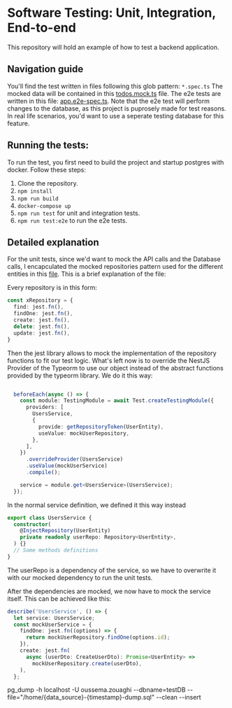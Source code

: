 # Software Testing: Unit, Integration, End-to-end
This repository will hold an example of how to test a backend application. 
## Navigation guide
You'll find the test written in files following this glob pattern: `*.spec.ts`
The mocked data will be contained in this [todos.mock.ts](./src/todo/mock/todos.mock.ts) file.
The e2e tests are written in this file: [app.e2e-spec.ts](./test/app.e2e-spec.ts).
Note that the e2e test will perform changes to the database, as this project is puprosely made for test reasons. In real life scenarios, you'd want to use a seperate testing database for this feature.
## Running the tests:
To run the test, you first need to build the project and startup postgres with docker.
Follow these steps:
1. Clone the repository.
2. `npm install`
3. `npm run build`
4. `docker-compose up`
5. `npm run test` for unit and integration tests.
6. `npm run test:e2e` to run the e2e tests.

## Detailed explanation
For the unit tests, since we'd want to mock the API calls and the Database calls, I encapculated the mocked repositories pattern used for the different entities in this [file](./src/todo/test-artifacts/repositories/mocks.ts). This is a brief explanation of the file:

Every repository is in this form: 
```typescript
const xRepository = {
  find: jest.fn(),
  findOne: jest.fn(),
  create: jest.fn(),
  delete: jest.fn(),
  update: jest.fn(),
}
```
Then the jest library allows to mock the implementation of the repository functions to fit our test logic.
What's left now is to override the NestJS Provider of the Typeorm to use our object instead of the abstract functions provided by the typeorm library. We do it this way:
```typescript

  beforeEach(async () => {
    const module: TestingModule = await Test.createTestingModule({
      providers: [
        UsersService,
        {
          provide: getRepositoryToken(UserEntity),
          useValue: mockUserRepository,
        },
      ],
    })
      .overrideProvider(UsersService)
      .useValue(mockUserService)
      .compile();

    service = module.get<UsersService>(UsersService);
  });
```
In the normal service definition, we defined it this way instead
```typescript
export class UsersService {
  constructor(
    @InjectRepository(UserEntity)
    private readonly userRepo: Repository<UserEntity>,
  ) {}
  // Some methods definitions
}
```
The userRepo is a dependency of the service, so we have to overwrite it with our mocked dependency to run the unit tests.

After the dependencies are mocked, we now have to mock the service itself. This can be achieved like this: 
```typescript
describe('UsersService', () => {
  let service: UsersService;
  const mockUserService = {
    findOne: jest.fn((options) => {
      return mockUserRepository.findOne(options.id);
    }),
    create: jest.fn(
      async (userDto: CreateUserDto): Promise<UserEntity> =>
        mockUserRepository.create(userDto),
    ),
  };
```
pg_dump -h localhost -U oussema.zouaghi --dbname=testDB --file="/home/{data_source}-{timestamp}-dump.sql" --clean --insert